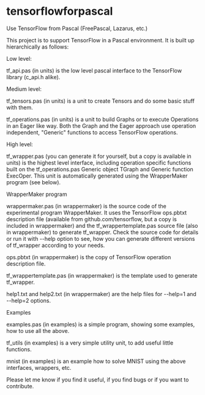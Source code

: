 # tensorflowforpascal
Use TensorFlow from Pascal (FreePascal, Lazarus, etc.)

This project is to support TensorFlow in a Pascal environment. It is built up hierarchically as follows:

Low level:

tf_api.pas (in units) is the low level pascal interface to the TensorFlow library (c_api.h alike).

Medium level:

tf_tensors.pas (in units) is a unit to create Tensors and do some basic stuff with them.

tf_operations.pas (in units) is a unit to build Graphs or to execute Operations in an Eager like way. Both the Graph and the Eager approach use operation independent, "Generic" functions to access TensorFlow operations.

High level:

tf_wrapper.pas (you can generate it for yourself, but a copy is available in units) is the highest level interface, including operation specific functions built on the tf_operations.pas Generic object TGraph and Generic function ExecOper. This unit is automatically generated using the WrapperMaker program (see below).

WrapperMaker program

wrappermaker.pas (in wrappermaker) is the source code of the experimental program WrapperMaker. It uses the TensorFlow ops.pbtxt description file (available from github.com/tensorflow, but a copy is included in wrappermaker) and the tf_wrappertemplate.pas source file (also in wrappermaker) to generate tf_wrapper. Check the source code for details or run it with --help option to see, how you can generate different versions of tf_wrapper according to your needs.

ops.pbtxt (in wrappermaker) is the copy of TensorFlow operation description file.

tf_wrappertemplate.pas (in wrappermaker) is the template used to generate tf_wrapper.

help1.txt and help2.txt (in wrappermaker) are the help files for --help=1 and --help=2 options.

Examples

examples.pas (in examples) is a simple program, showing some examples, how to use all the above.

tf_utils (in examples) is a very simple utility unit, to add useful little functions.

mnist  (in examples) is an example how to solve MNIST using the above interfaces, wrappers, etc.



Please let me know if you find it useful, if you find bugs or if you want to contribute.
